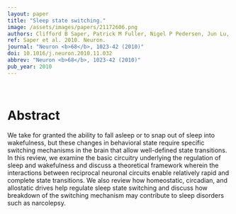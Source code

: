 ```yaml
---
layout: paper
title: "Sleep state switching."
image: /assets/images/papers/21172606.png
authors: Clifford B Saper, Patrick M Fuller, Nigel P Pedersen, Jun Lu, Thomas E Scammell
ref: Saper et al. 2010. Neuron.
journal: "Neuron <b>68</b>, 1023-42 (2010)"
doi: 10.1016/j.neuron.2010.11.032
abbrev: "Neuron <b>68</b>, 1023-42 (2010)"
pub_year: 2010
---
```


<br />
<div data-badge-popover="right" data-badge-type="donut" data-pmid="21172606" data-hide-no-mentions="true" class="altmetric-embed"></div>

# Abstract

We take for granted the ability to fall asleep or to snap out of sleep into wakefulness, but these changes in behavioral state require specific switching mechanisms in the brain that allow well-defined state transitions. In this review, we examine the basic circuitry underlying the regulation of sleep and wakefulness and discuss a theoretical framework wherein the interactions between reciprocal neuronal circuits enable relatively rapid and complete state transitions. We also review how homeostatic, circadian, and allostatic drives help regulate sleep state switching and discuss how breakdown of the switching mechanism may contribute to sleep disorders such as narcolepsy.

